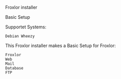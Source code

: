 Froxlor installer 

Basic Setup

Supportet Systems:

	Debian Wheezy


This Froxlor installer makes a Basic Setup for Froxlor:

	Froxlor
	Web
	Mail
	Database
	FTP
